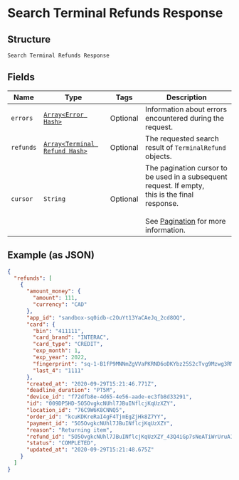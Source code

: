 
# Search Terminal Refunds Response

## Structure

`Search Terminal Refunds Response`

## Fields

| Name | Type | Tags | Description |
|  --- | --- | --- | --- |
| `errors` | [`Array<Error Hash>`](../../doc/models/error.md) | Optional | Information about errors encountered during the request. |
| `refunds` | [`Array<Terminal Refund Hash>`](../../doc/models/terminal-refund.md) | Optional | The requested search result of `TerminalRefund` objects. |
| `cursor` | `String` | Optional | The pagination cursor to be used in a subsequent request. If empty,<br>this is the final response.<br><br>See [Pagination](https://developer.squareup.com/docs/basics/api101/pagination) for more information. |

## Example (as JSON)

```json
{
  "refunds": [
    {
      "amount_money": {
        "amount": 111,
        "currency": "CAD"
      },
      "app_id": "sandbox-sq0idb-c2OuYt13YaCAeJq_2cd8OQ",
      "card": {
        "bin": "411111",
        "card_brand": "INTERAC",
        "card_type": "CREDIT",
        "exp_month": 1,
        "exp_year": 2022,
        "fingerprint": "sq-1-B1fP9MNNmZgVVaPKRND6oDKYbz25S2cTvg9Mzwg3RMTK1zT1PiGRT-AE3nTA8vSmmw",
        "last_4": "1111"
      },
      "created_at": "2020-09-29T15:21:46.771Z",
      "deadline_duration": "PT5M",
      "device_id": "f72dfb8e-4d65-4e56-aade-ec3fb8d33291",
      "id": "009DP5HD-5O5OvgkcNUhl7JBuINflcjKqUzXZY",
      "location_id": "76C9W6K8CNNQ5",
      "order_id": "kcuKDKreRaI4gF4TjmEgZjHk8Z7YY",
      "payment_id": "5O5OvgkcNUhl7JBuINflcjKqUzXZY",
      "reason": "Returning item",
      "refund_id": "5O5OvgkcNUhl7JBuINflcjKqUzXZY_43Q4iGp7sNeATiWrUruA1EYeMRUXaddXXlDDJ1EQLvb",
      "status": "COMPLETED",
      "updated_at": "2020-09-29T15:21:48.675Z"
    }
  ]
}
```

